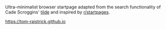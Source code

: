 Ultra-minimalist browser startpage adapted from the search functionality of Cade Scroggins' [tilde](https://github.com/cadejscroggins/tilde) and inspired by [r/startpages](https://reddit.com/r/startpages).

https://tom-raistrick.github.io
